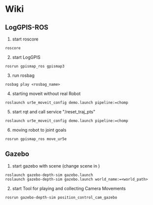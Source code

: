 # Wiki

## LogGPIS-ROS
1. start roscore <br>
```
roscore
```
2. start LogGPIS <br>
```
rosrun gpismap_ros gpismap3
```
3. run rosbag <br>
```
rosbag play <rosbag_name>
```
4. starting moveit without real Robot <br>
```
roslaunch ur5e_moveit_config demo.launch pipeline:=chomp
```
5. start rqt and call service "/reset_traj_pts" <br>
```
roslaunch ur5e_moveit_config demo.launch pipeline:=chomp
```
6. moving robot to joint goals
```
rosrun gpismap_ros move_ur5e
```
## Gazebo
1. start gazebo with scene
(change scene in )
```
roslaunch gazebo-depth-sim gazebo.launch
roslaunch gazebo-depth-sim gazebo.launch world_name:=<world_path>
```
2. start Tool for playing and collecting Camera Movements
```
rosrun gazebo-depth-sim position_control_cam_gazebo
```